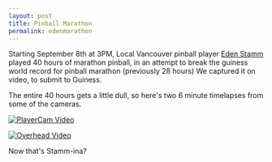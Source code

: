 ```yaml
---
layout: post
title: Pinball Marathon
permalink: edenmarathon
---
```


Starting September 8th at 3PM, Local Vancouver pinball player [Eden Stamm](http://www.ifpapinball.com/player.php?p=59) played 40 hours of marathon pinball, in an attempt to break the guiness world record for pinball marathon (previously 28 hours)
We captured it on video, to submit to Guiness.

The entire 40 hours gets a little dull, so here's two 6 minute timelapses from some of the cameras.

[![PlayerCam Video](http://img.youtube.com/vi/fmuq_8qJINg/0.jpg)](http://www.youtube.com/watch?v=fmuq_8qJINg)

[![Overhead Video](http://img.youtube.com/vi/GVjK3Vy6EIM/0.jpg)](http://www.youtube.com/watch?v=GVjK3Vy6EIM)

Now that's Stamm-ina?
